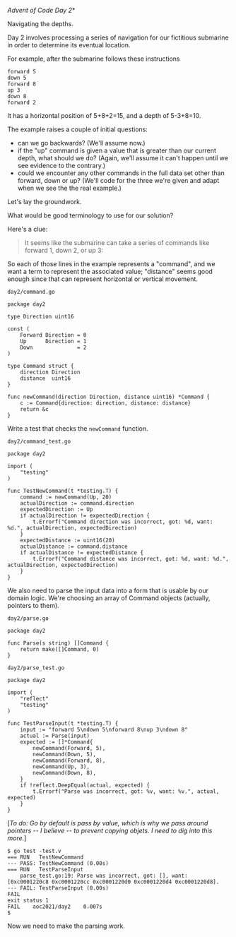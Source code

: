 *Advent of Code Day 2**

Navigating the depths.

Day 2 involves processing a series of navigation for our fictitious submarine in order to determine its eventual location.

For example, after the submarine follows these instructions

```
forward 5
down 5
forward 8
up 3
down 8
forward 2
```

It has a horizontal position of 5+8+2=15, and a depth of 5-3+8=10.

The example raises a couple of initial questions:
- can we go backwards? (We'll assume now.)
- if the "up" command is given a value that is greater than our current depth, what should we do? (Again, we'll assume it can't happen until we see evidence to the contrary.)
- could we encounter any other commands in the full data set other than forward, down or up? (We'll code for the three we're given and adapt when we see the the real example.)

Let's lay the groundwork.

What would be good terminology to use for our solution?

Here's a clue:

>It seems like the submarine can take a series of commands like forward 1, down 2, or up 3:

So each of those lines in the example represents a "command", and we want a term to represent the associated value; "distance" seems good enough since that can represent horizontal or vertical movement.

`day2/command.go`

```
package day2

type Direction uint16

const (
	Forward Direction = 0
	Up      Direction = 1
	Down              = 2
)

type Command struct {
	direction Direction
	distance  uint16
}

func newCommand(direction Direction, distance uint16) *Command {
	c := Command{direction: direction, distance: distance}
	return &c
}
```

Write a test that checks the `newCommand` function.

`day2/command_test.go`

```
package day2

import (
	"testing"
)

func TestNewCommand(t *testing.T) {
	command := newCommand(Up, 20)
	actualDirection := command.direction
	expectedDirection := Up
	if actualDirection != expectedDirection {
		t.Errorf("Command direction was incorrect, got: %d, want: %d.", actualDirection, expectedDirection)
	}
	expectedDistance := uint16(20)
	actualDistance := command.distance
	if actualDistance != expectedDistance {
		t.Errorf("Command distance was incorrect, got: %d, want: %d.", actualDirection, expectedDirection)
	}
}
```

We also need to parse the input data into a form that is usable by our domain logic. We're choosing an array of Command objects (actually, pointers to them).

`day2/parse.go`

```
package day2

func Parse(s string) []Command {
	return make([]Command, 0)
}
```

`day2/parse_test.go`

```
package day2

import (
	"reflect"
	"testing"
)

func TestParseInput(t *testing.T) {
	input := "forward 5\ndown 5\nforward 8\nup 3\ndown 8"
	actual := Parse(input)
	expected := []*Command{
		newCommand(Forward, 5),
		newCommand(Down, 5),
		newCommand(Forward, 8),
		newCommand(Up, 3),
		newCommand(Down, 8),
	}
	if !reflect.DeepEqual(actual, expected) {
		t.Errorf("Parse was incorrect, got: %v, want: %v.", actual, expected)
	}
}
```

[_To do: Go by default is pass by value, which is why we pass around pointers -- I believe -- to prevent copying objets. I need to dig into this more._]

```
$ go test -test.v
=== RUN   TestNewCommand
--- PASS: TestNewCommand (0.00s)
=== RUN   TestParseInput
    parse_test.go:19: Parse was incorrect, got: [], want: [0xc0001220c8 0xc0001220cc 0xc0001220d0 0xc0001220d4 0xc0001220d8].
--- FAIL: TestParseInput (0.00s)
FAIL
exit status 1
FAIL    aoc2021/day2    0.007s
$ 
```

Now we need to make the parsing work.

